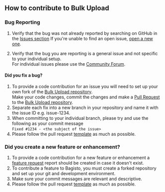 ## How to contribute to Bulk Upload


### **Bug Reporting**

1. Verify that the bug was not already reported by searching on GitHub in the [Issues section](https://github.com/bagisto/bagisto-bulk-upload/issues)
If you're unable to find an open issue, [open a new one](https://github.com/bagisto/bagisto-bulk-upload/issues/new?assignees=&labels=&template=1_Bug_report.md).

2. Verify that the bug you are reporting is a general issue and not specific to your individual setup.  
For individual issues please use the [Community Forum](https://forums.bagisto.com/).

#### **Did you fix a bug?**

1. To provide a code contribution for an issue you will need to set up your own fork of the [Bulk Upload repository](https://github.com/bagisto/bagisto-bulk-upload).  
Make your code changes, commit the changes and make a [Pull Request](https://help.github.com/articles/about-pull-requests/) to the [Bulk Upload repository](https://github.com/bagisto/bagisto-bulk-upload).  
2. Separate each fix into a new branch in your repository and name it with the issue ID e.g. issue-1234.
3. When committing to your individual branch, please try and use the following as your commit message  
```Fixed #1234 - <the subject of the issue>```  
4. Please follow the pull request [template](https://github.com/bagisto/bagisto-bulk-upload) as much as possible.

### **Did you create a new feature or enhancement?**
1. To provide a code contribution for a new feature or enhancement a [feature request](https://github.com/bagisto/bagisto-bulk-upload) report should be created in case it doesn't exist.
2. To contribute a feature to Bagisto, you must create a forked repository and set up your git and development environment.
3. Make sure your commit messages are relevant and descriptive.
4. Please follow the pull request [template](https://github.com/bagisto/bagisto-bulk-upload) as much as possible.
